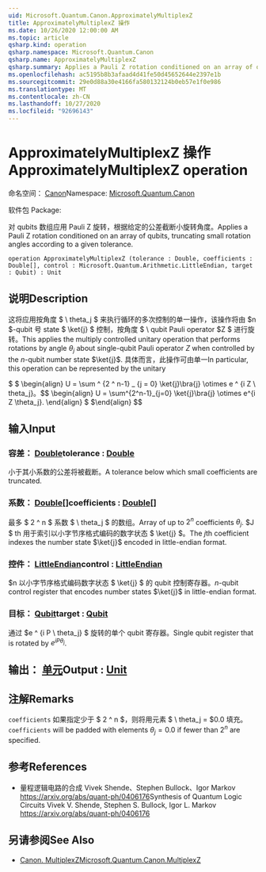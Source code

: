 ```yaml
---
uid: Microsoft.Quantum.Canon.ApproximatelyMultiplexZ
title: ApproximatelyMultiplexZ 操作
ms.date: 10/26/2020 12:00:00 AM
ms.topic: article
qsharp.kind: operation
qsharp.namespace: Microsoft.Quantum.Canon
qsharp.name: ApproximatelyMultiplexZ
qsharp.summary: Applies a Pauli Z rotation conditioned on an array of qubits, truncating small rotation angles according to a given tolerance.
ms.openlocfilehash: ac5195b8b3afaad4d41fe50d45652644e2397e1b
ms.sourcegitcommit: 29e0d88a30e4166fa580132124b0eb57e1f0e986
ms.translationtype: MT
ms.contentlocale: zh-CN
ms.lasthandoff: 10/27/2020
ms.locfileid: "92696143"
---
```

# <a name="approximatelymultiplexz-operation"></a><span data-ttu-id="5cf7d-102">ApproximatelyMultiplexZ 操作</span><span class="sxs-lookup"><span data-stu-id="5cf7d-102">ApproximatelyMultiplexZ operation</span></span>

<span data-ttu-id="5cf7d-103">命名空间： [Canon](xref:Microsoft.Quantum.Canon)</span><span class="sxs-lookup"><span data-stu-id="5cf7d-103">Namespace: [Microsoft.Quantum.Canon](xref:Microsoft.Quantum.Canon)</span></span>

<span data-ttu-id="5cf7d-104">软件包 [](https://nuget.org/packages/)</span><span class="sxs-lookup"><span data-stu-id="5cf7d-104">Package: [](https://nuget.org/packages/)</span></span>


<span data-ttu-id="5cf7d-105">对 qubits 数组应用 Pauli Z 旋转，根据给定的公差截断小旋转角度。</span><span class="sxs-lookup"><span data-stu-id="5cf7d-105">Applies a Pauli Z rotation conditioned on an array of qubits, truncating small rotation angles according to a given tolerance.</span></span>

```qsharp
operation ApproximatelyMultiplexZ (tolerance : Double, coefficients : Double[], control : Microsoft.Quantum.Arithmetic.LittleEndian, target : Qubit) : Unit
```


## <a name="description"></a><span data-ttu-id="5cf7d-106">说明</span><span class="sxs-lookup"><span data-stu-id="5cf7d-106">Description</span></span>

<span data-ttu-id="5cf7d-107">这将应用按角度 $ \ theta_j $ 来执行循环的多次控制的单一操作，该操作将由 $n $-qubit 号 state $ \ket{j} $ 控制，按角度 $ \ qubit Pauli operator $Z $ 进行旋转。</span><span class="sxs-lookup"><span data-stu-id="5cf7d-107">This applies the multiply controlled unitary operation that performs rotations by angle $\theta_j$ about single-qubit Pauli operator $Z$ when controlled by the $n$-qubit number state $\ket{j}$.</span></span>
<span data-ttu-id="5cf7d-108">具体而言，此操作可由单一</span><span class="sxs-lookup"><span data-stu-id="5cf7d-108">In particular, this operation can be represented by the unitary</span></span>

<span data-ttu-id="5cf7d-109">$ $ \begin{align} U = \sum ^ {2 ^ n-1} _ {j = 0} \ket{j}\bra{j} \otimes e ^ {i Z \ theta_j}。</span><span class="sxs-lookup"><span data-stu-id="5cf7d-109">$$ \begin{align} U = \sum^{2^n-1}_{j=0} \ket{j}\bra{j} \otimes e^{i Z \theta_j}.</span></span>
<span data-ttu-id="5cf7d-110">\end{align} $ $</span><span class="sxs-lookup"><span data-stu-id="5cf7d-110">\end{align} $$</span></span>

## <a name="input"></a><span data-ttu-id="5cf7d-111">输入</span><span class="sxs-lookup"><span data-stu-id="5cf7d-111">Input</span></span>

### <a name="tolerance--double"></a><span data-ttu-id="5cf7d-112">容差： [Double](xref:microsoft.quantum.lang-ref.double)</span><span class="sxs-lookup"><span data-stu-id="5cf7d-112">tolerance : [Double](xref:microsoft.quantum.lang-ref.double)</span></span>

<span data-ttu-id="5cf7d-113">小于其小系数的公差将被截断。</span><span class="sxs-lookup"><span data-stu-id="5cf7d-113">A tolerance below which small coefficients are truncated.</span></span>


### <a name="coefficients--double"></a><span data-ttu-id="5cf7d-114">系数： [Double](xref:microsoft.quantum.lang-ref.double)[]</span><span class="sxs-lookup"><span data-stu-id="5cf7d-114">coefficients : [Double](xref:microsoft.quantum.lang-ref.double)[]</span></span>

<span data-ttu-id="5cf7d-115">最多 $ 2 ^ n $ 系数 $ \ theta_j $ 的数组。</span><span class="sxs-lookup"><span data-stu-id="5cf7d-115">Array of up to $2^n$ coefficients $\theta_j$.</span></span> <span data-ttu-id="5cf7d-116">$J $ th 用于索引以小字节序格式编码的数字状态 $ \ket{j} $。</span><span class="sxs-lookup"><span data-stu-id="5cf7d-116">The $j$th coefficient indexes the number state $\ket{j}$ encoded in little-endian format.</span></span>


### <a name="control--littleendian"></a><span data-ttu-id="5cf7d-117">控件： [LittleEndian](xref:Microsoft.Quantum.Arithmetic.LittleEndian)</span><span class="sxs-lookup"><span data-stu-id="5cf7d-117">control : [LittleEndian](xref:Microsoft.Quantum.Arithmetic.LittleEndian)</span></span>

<span data-ttu-id="5cf7d-118">$n 以小字节序格式编码数字状态 $ \ket{j} $ 的 qubit 控制寄存器。</span><span class="sxs-lookup"><span data-stu-id="5cf7d-118">$n$-qubit control register that encodes number states $\ket{j}$ in little-endian format.</span></span>


### <a name="target--qubit"></a><span data-ttu-id="5cf7d-119">目标： [Qubit](xref:microsoft.quantum.lang-ref.qubit)</span><span class="sxs-lookup"><span data-stu-id="5cf7d-119">target : [Qubit](xref:microsoft.quantum.lang-ref.qubit)</span></span>

<span data-ttu-id="5cf7d-120">通过 $e ^ {i P \ theta_j} $ 旋转的单个 qubit 寄存器。</span><span class="sxs-lookup"><span data-stu-id="5cf7d-120">Single qubit register that is rotated by $e^{i P \theta_j}$.</span></span>



## <a name="output--unit"></a><span data-ttu-id="5cf7d-121">输出： [单元](xref:microsoft.quantum.lang-ref.unit)</span><span class="sxs-lookup"><span data-stu-id="5cf7d-121">Output : [Unit](xref:microsoft.quantum.lang-ref.unit)</span></span>



## <a name="remarks"></a><span data-ttu-id="5cf7d-122">注解</span><span class="sxs-lookup"><span data-stu-id="5cf7d-122">Remarks</span></span>

<span data-ttu-id="5cf7d-123">`coefficients` 如果指定少于 $ 2 ^ n $，则将用元素 $ \ theta_j = $0.0 填充。</span><span class="sxs-lookup"><span data-stu-id="5cf7d-123">`coefficients` will be padded with elements $\theta_j = 0.0$ if fewer than $2^n$ are specified.</span></span>

## <a name="references"></a><span data-ttu-id="5cf7d-124">参考</span><span class="sxs-lookup"><span data-stu-id="5cf7d-124">References</span></span>

- <span data-ttu-id="5cf7d-125">量程逻辑电路的合成 Vivek Shende、Stephen Bullock、Igor Markov https://arxiv.org/abs/quant-ph/0406176</span><span class="sxs-lookup"><span data-stu-id="5cf7d-125">Synthesis of Quantum Logic Circuits Vivek V. Shende, Stephen S. Bullock, Igor L. Markov https://arxiv.org/abs/quant-ph/0406176</span></span>

## <a name="see-also"></a><span data-ttu-id="5cf7d-126">另请参阅</span><span class="sxs-lookup"><span data-stu-id="5cf7d-126">See Also</span></span>

- [<span data-ttu-id="5cf7d-127">Canon. MultiplexZ</span><span class="sxs-lookup"><span data-stu-id="5cf7d-127">Microsoft.Quantum.Canon.MultiplexZ</span></span>](xref:Microsoft.Quantum.Canon.MultiplexZ)